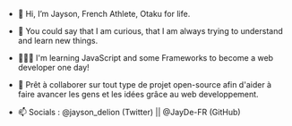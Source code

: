 - 👋 Hi, I’m Jayson, French Athlete, Otaku for life.

- 👀 You could say that I am curious, that I am always trying to understand and learn new things.

- 👨🏽‍💻 I'm learning JavaScript and some Frameworks to become a web developer one day!

- 🎯 Prêt à collaborer sur tout type de projet open-source afin d'aider à faire avancer les gens et les idées grâce au web developpement.

- 📫 Socials : @jayson_delion (Twitter) || @JayDe-FR (GitHub) 

<!---
JayDe-FR/JayDe-FR is a ✨ special ✨ repository because its `README.md` (this file) appears on your GitHub profile.
You can click the Preview link to take a look at your changes.
--->
